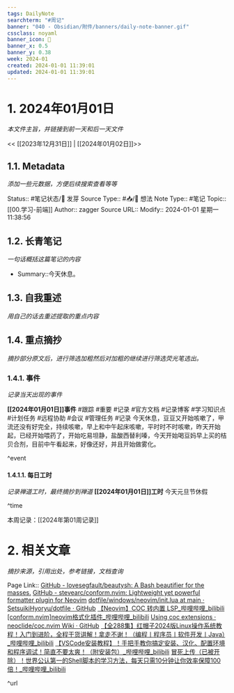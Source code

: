 ```yaml
---
tags: DailyNote
searchterm: "#周记"
banner: "040 - Obsidian/附件/banners/daily-note-banner.gif"
cssclass: noyaml
banner_icon: 💌
banner_x: 0.5
banner_y: 0.38
week: 2024-01
created: 2024-01-01 11:39:01
updated: 2024-01-01 11:39:01
---
```


# 1. 2024年01月01日

_本文件主旨，并链接到前一天和后一天文件_

<< [[2023年12月31日]] | [[2024年01月02日]]>>

## 1.1. Metadata

_添加一些元数据，方便后续搜索查看等等_

Status:: #笔记状态/🌱 发芽
Source Type:: #📥/💭 想法 
Note Type:: #笔记
Topic:: [[00.学习-前端]]
Author:: zagger
Source URL::
Modify:: 2024-01-01 星期一 11:38:56

## 1.2. 长青笔记

_一句话概括这篇笔记的内容_

- Summary::今天休息。

## 1.3. 自我重述

_用自己的话去重述提取的重点内容_

## 1.4. 重点摘抄

_摘抄部分原文后，进行筛选加粗然后对加粗的继续进行筛选荧光笔选出。_

### 1.4.1. 事件

_记录当天出现的事件_

**[[2024年01月01日]]事件** 
#跟踪 #重要 #记录 #官方文档 #记录博客 #学习知识点 #计划任务 #远程协助 #会议 #管理任务
#记录 今天休息，豆豆又开始咳嗽了，甲流还没有好完全，持续咳嗽，早上和中午起床咳嗽，平时时不时咳嗽，昨天开始起，已经开始喂药了，开始吃易坦静，盐酸西替利嗪，今天开始喝豆妈早上买的桔贝合剂，目前中午看起来，好像还好，并且开始做雾化。

^event

#### 1.4.1.1. 每日工时

_记录禅道工时，最终摘抄到禅道_
**[[2024年01月01日]]工时**
今天元旦节休假

^time

本周记录：[[2024年第01周记录]]

# 2. 相关文章

_摘抄来源，引用出处，参考链接，文档查询_

Page Link::
[GitHub - lovesegfault/beautysh: A Bash beautifier for the masses.](https://github.com/lovesegfault/beautysh)
[GitHub - stevearc/conform.nvim: Lightweight yet powerful formatter plugin for Neovim](https://github.com/stevearc/conform.nvim?tab=readme-ov-file#formatters)
[dotfile/windows/neovim/init.lua at main · SetsuikiHyoryu/dotfile · GitHub](https://github.com/SetsuikiHyoryu/dotfile/blob/main/windows/neovim/init.lua)
[【Neovim】COC 转内置 LSP\_哔哩哔哩\_bilibili](https://www.bilibili.com/video/BV1NF411d7dj/?spm_id_from=333.880.my_history.page.click&vd_source=af94dc11f0a1751ebb3c2090844ad9f6)
[[conform.nvim]neovim格式化插件\_哔哩哔哩\_bilibili](https://www.bilibili.com/video/BV1Cr4y1X7HT/?spm_id_from=333.880.my_history.page.click&vd_source=af94dc11f0a1751ebb3c2090844ad9f6)
[Using coc extensions · neoclide/coc.nvim Wiki · GitHub](https://github.com/neoclide/coc.nvim/wiki/Using-coc-extensions)
[【全288集】红帽子2024版Linux操作系统教程！入门到进阶，全程干货讲解！拿走不谢！（编程丨程序员丨软件开发丨Java）\_哔哩哔哩\_bilibili](https://www.bilibili.com/video/BV1rw411t7JE/?spm_id_from=333.1007.tianma.1-2-2.click&vd_source=af94dc11f0a1751ebb3c2090844ad9f6)
[【VSCode安装教程】！手把手教你搞定安装、汉化、配置环境和程序调试！简直不要太爽！（附安装包）\_哔哩哔哩\_bilibili](https://www.bilibili.com/video/BV1m94y1c7XJ/?spm_id_from=333.1007.tianma.4-1-11.click&vd_source=af94dc11f0a1751ebb3c2090844ad9f6)
[冒死上传（已被开除）！世界公认第一的Shell脚本的学习方法，每天只需10分钟让你效率保障100倍！\_哔哩哔哩\_bilibili](https://www.bilibili.com/video/BV1f64y1H7SJ/?spm_id_from=333.1007.tianma.5-1-14.click&vd_source=af94dc11f0a1751ebb3c2090844ad9f6)

^url
